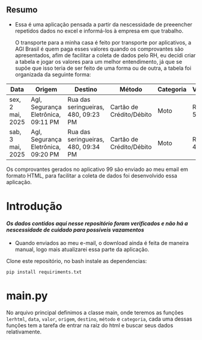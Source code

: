 ## Resumo
* Essa é uma aplicação pensada a partir da nescessidade de preeencher repetidos dados no excel e informá-los à empresa em que trabalho.

  O transporte para a minha casa é feito por transporte por aplicativos, a AGl Brasil é quem paga esses valores quando os comprovantes são apresentados, afim de facilitar a coleta de dados pelo RH, eu decidi criar a tabela e jogar os valores para um melhor entendimento, já que se supõe que isso teria de ser feito de uma forma ou de outra, a tabela foi organizada da seguinte forma:
<table>
  <thead>
    <tr>
      <th>Data</th>
      <th>Origem</th>
      <th>Destino</th>
      <th>Método</th>
      <th>Categoria</th>
      <th>Valor</th>
    </tr>
  </thead>
  <tbody>
    <tr>
      <td>sex, 2 mai, 2025</td>
      <td>Agl, Segurança Eletrônica, 09:11 PM</td>
      <td>Rua das seringueiras, 480, 09:23 PM</td>
      <td>Cartão de Crédito/Débito</td>
      <td>Moto</td>
      <td>R$ 5,30</td>
    </tr>
    <tr>
      <td>sab, 3 mai, 2025</td>
      <td>Agl, Segurança Eletrônica, 09:20 PM</td>
      <td>Rua das seringueiras, 480, 09:34 PM</td>
      <td>Cartão de Crédito/Débito</td>
      <td>Moto</td>
      <td>R$ 4,60</td>
    </tr>
  </tbody>
</table>

Os comprovantes gerados no aplicativo 99 são enviado ao meu email em formato HTML, para facilitar a coleta de dados foi desenvolvido essa aplicação.

# Introdução

#### *Os dados contidos aqui nesse repositório foram verificados e não há a nescessidade de cuidado para possíveis vazamentos*

* Quando enviados ao meu e-mail, o download ainda é feita de maneira manual, logo mais atualizarei essa parte da aplicação.

Clone este repositório, no bash instale as dependencias:
```
pip install requiriments.txt
```


# main.py

No arquivo principal definimos a classe main, onde teremos as funções `lerhtml`, `data`, `valor`, `origem`, `destino`, `método` e `categoria`, cada uma dessas funções tem a tarefa de entrar na raiz do html e buscar seus dados relativamente.
